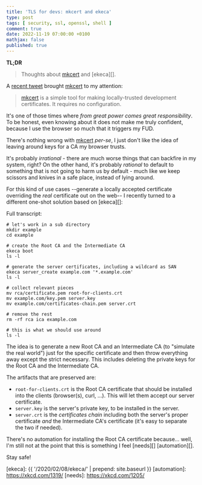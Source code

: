 ```yaml
---
title: 'TLS for devs: mkcert and ekeca'
type: post
tags: [ security, ssl, openssl, shell ]
comment: true
date: 2022-11-19 07:00:00 +0100
mathjax: false
published: true
---
```


**TL;DR**

> Thoughts about [mkcert][] and [ekeca][].

A [recent tweet][tweet] brought [mkcert][] to my attention:

> [mkcert][] is a simple tool for making locally-trusted development
> certificates. It requires no configuration.

It's one of those times where *from great power comes great
responsibility*. To be honest, even knowing about it does not make me
truly confident, because I use the browser so much that it triggers my
FUD.

There's nothing wrong with [mkcert][] *per-se*, I just don't like the
idea of leaving around keys for a CA my browser trusts.

It's probably *irrational* - there are much worse things that can
backfire in my system, right? On the other hand, it's probably
*rational* to default to something that is not going to harm us by
default - much like we keep scissors and knives in a safe place, instead
of lying around.

For this kind of use cases --generate a locally accepted certificate
overriding the *real* certificate out on the web-- I recently turned to
a different one-shot solution based on [ekeca][]:

<script id="asciicast-536315" src="https://asciinema.org/a/536315.js" async></script>


Full transcript:

```shell
# let's work in a sub directory
mkdir example
cd example

# create the Root CA and the Intermediate CA
ekeca boot
ls -l

# generate the server certificates, including a wildcard as SAN
ekeca server_create example.com '*.example.com'
ls -l

# collect relevant pieces
mv rca/certificate.pem root-for-clients.crt
mv example.com/key.pem server.key
mv example.com/certificates-chain.pem server.crt

# remove the rest
rm -rf rca ica example.com

# this is what we should use around
ls -l
```

The idea is to generate a new Root CA and an Intermediate CA (to
"simulate the real world") just for the specific certificate and then
throw everything away except the strict necessary. This includes
deleting the private keys for the Root CA and the Intermediate CA.

The artifacts that are preserved are:

- `root-for-clients.crt` is the Root CA certificate that should be
  installed into the clients (browser(s), curl, ...). This will let them
  accept our server certificate.
- `server.key` is the server's private key, to be installed in the
  server.
- `server.crt` is the *certificates chain* including both the server's
  proper certificate *and* the Intermediate CA's certificate (it's easy
  to separate the two if needed).

There's no automation for installing the Root CA certificate because...
well, I'm still not at the point that this is something I feel [needs][]
[automation][].

Stay safe!

[tweet]: https://twitter.com/apag/status/1586410738733678594?s=20&t=HgK7ZHge0rV6SlzV01CN0A
[mkcert]: https://github.com/FiloSottile/mkcert
[ekeca]: {{ '/2020/02/08/ekeca/' | prepend: site.baseurl }}
[automation]: https://xkcd.com/1319/
[needs]: https://xkcd.com/1205/

